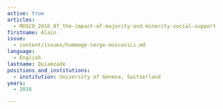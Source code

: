 ```yaml
---
active: true
articles:
  - MOSCO_2016_07_the-impact-of-majority-and-minority-social-support
firstname: Alain
issue:
  - content/issues/hommage-serge-moscovici.md
language:
  - English
lastname: Quiamzade
positions_and_institutions:
  - institution: University of Geneva, Switzerland
years:
  - 2016

---
```

